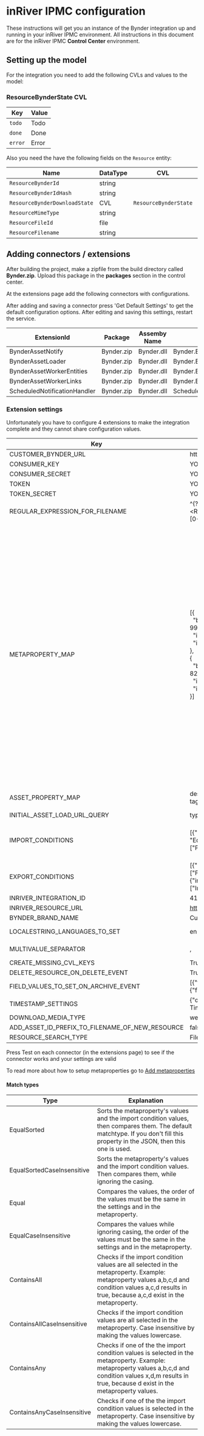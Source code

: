 ﻿# inRiver IPMC configuration

These instructions will get you an instance of the Bynder integration up and running in your inRiver IPMC environment.
All instructions in this document are for the inRiver IPMC **Control Center** environment.

## Setting up the model

For the integration you need to add the following CVLs and values to the model:

### ResourceBynderState CVL

| Key | Value |
| --- | ----- |
| `todo` | Todo |
| `done` | Done |
| `error` | Error |

Also you need the have the following fields on the `Resource` entity:

| Name | DataType | CVL | Unique | Multivalue | ReadOnly |
| ---- | -------- | --- | ------ | ---------- | -------- |
| `ResourceBynderId` | string | | * | | * |
| `ResourceBynderIdHash` | string | | | | * |
| `ResourceBynderDownloadState` | CVL | `ResourceBynderState` | | | |
| `ResourceMimeType` | string | | | | |
| `ResourceFileId` | file | | | | |
| `ResourceFilename` | string | | | | |

## Adding connectors / extensions
After building the project, make a zipfile from the build directory called **Bynder.zip**. Upload this package in the **packages** section in the control center.

At the extensions page add the following connectors with configurations. 

After adding and saving a connector press 'Get Default Settings' to get the default configuration options. After editing and saving this settings, restart the service.

| ExtensionId | Package | Assemby Name | Assembly Type | Extension Type | ApiKey |
| ----------- | ------- | ------------ | ------------- | -------------- | ------ |
| BynderAssetNotify | Bynder.zip | Bynder.dll | Bynder.Extension.NotificationListener | InboundDataExtension |
| BynderAssetLoader | Bynder.zip | Bynder.dll | Bynder.Extension.AssetLoader | ScheduledExtension |
| BynderAssetWorkerEntities | Bynder.zip | Bynder.dll | Bynder.Extension.Worker | EntityListener |
| BynderAssetWorkerLinks | Bynder.zip | Bynder.dll | Bynder.Extension.Worker | LinkListener |
| ScheduledNotificationHandler| Bynder.zip | Bynder.dll | ScheduledExtension|

### Extension settings
Unfortunately you have to configure 4 extensions to make the integration complete and they cannot share configuration values.

| Key | Value (example) | Explanation |
| --- | --------------- | ----------- |
| CUSTOMER_BYNDER_URL | https://[CUSTOMER].getbynder.com | Bynder tenant URL, also prefix for the API
| CONSUMER_KEY | YOUR-CONSUMER-KEY | Bynder API Consumer key
| CONSUMER_SECRET | YOUR-CONSUMER-SECRET | Bynder API Consumer secret
| TOKEN | YOUR-TOKEN | Bynder API Token
| TOKEN_SECRET | YOUR-TOKEN-SECRET | Bynder API Token secret
| REGULAR_EXPRESSION_FOR_FILENAME | ^(?\<ProductNumber\>[0-9a-zA-Z]+)\_(?\<ResourceType\>image\|document\|resource)\_(?\<ResourcePosition\>[0-9]+)| Regular expression to which the filename is matched; named groups are used to store in inRiver and create content relationship.
| METAPROPERTY_MAP | [{<br>&nbsp;&nbsp;"bynderMetaProperty": "D38054AD-8C0F-451C-99F675D689EAA0BD",<br>&nbsp;&nbsp;"inRiverFieldTypeId": "ResourceDescription",<br>&nbsp;&nbsp;"isMultiValue": false<br>},<br>{<br>&nbsp;&nbsp;"bynderMetaProperty": "50B5233E-AD1C-4CF5-82B910BADA62F30F",<br>&nbsp;&nbsp;"inRiverFieldTypeId": "ProductTargetMarkets",<br>&nbsp;&nbsp;"isMultiValue": true<br>}]|Mapping of Bynder MetaProperties to InRiver Fields.<br><br>Extensions use different configurations for the Bynder MetaProperty:<br>* 'Uploader' and 'Worker': BynderMetaPropertyId, so data can be uploaded by meta property id.<br>* 'AssetLoader' and 'NotificationListener': BynderMetaPropertyName, so we can get the property from the Asset JSON which contains properties as property_\{propertyname\}, e.g. property_EANcode<br><br>So the BynderMetaProperty can be the ID or the Name depending on which extension you use.<br><br>You can use two formats.<br><br>The old format is:<br>\{BynderMetaProperty\}=\{InRiverFieldTypeId\},\{BynderMetaProperty\}=\{InRiverFieldTypeId\}<br>This format is limited to only the bynderMetaProperty and the InRiver FieldTypeId.<br><br>The new format is:<br>[{<br>&nbsp;&nbsp;"bynderMetaProperty": "\{BynderMetaPropertyName\}",<br>&nbsp;&nbsp;"inRiverFieldTypeId": "\{InRiverFieldTypeId\}",<br>&nbsp;&nbsp;"isMultiValue": true<br>},<br>{<br>&nbsp;&nbsp;"bynderMetaProperty": "\{BynderMetaPropertyName\}",<br>&nbsp;&nbsp;"inRiverFieldTypeId": "\{InRiverFieldTypeId\}",<br>&nbsp;&nbsp;"isMultiValue": false<br>}]<br><br>bynderMetaProperty can be the ID or the Name depending on which extension you use.<br><br>isMultiValue shows if the Bynder MetaProperty is multivalue or not.<br>This way we can filter out multiple values so the request does not fail if there are multiple values found in inRiver. It takes the first value.<br>Default isMultiValue is true, because the old code didn't filter out values. It always sent multiple values when present. <br><br>Duplicate values are removed.
| ASSET_PROPERTY_MAP | description=ResourceDescription, fileSize=ResourceSize, tags=ResourceTags |Way to import Asset data into inRiver FieldTypes by configuring {AssetPropertyName}={FieldTypeId}. Works with extensions 'AssetLoader' and 'NotificationListener'. Available asset properties to map are name,description,copyright,brandId,tags,datePublished,archive,limited,isPublic,userCreated,fileSize,dateCreated,width,id,idHash,dateModified,extension,height,type,orientation,watermarked.
| INITIAL_ASSET_LOAD_URL_QUERY | type=image | Filter query for the initial asset loader
| IMPORT_CONDITIONS | [{"propertyName": "synctoinriver", "values":["True"], "matchType": "EqualsCaseInsensitive"},{"propertyName": "assetSubType", "values":["Product_Image", "Item_Image"], "matchType": "ContainsAny"}] | Filter out assets from the import into inriver of the 'NotificationListener' and the 'AssetLoader'. The metaproperties and conditions both have values as array, as per Bynder's default way to deliver metaproperty values. The properties to check do not need to be in the METAPROPERTY_MAP setting, they will be retreived directly from the Asset. Every condition will be executed, so not only the ones that are found. When a value is null for a metaproperty on the Asset, then we don't receive the metaproperty from Bynder('s API response). When the metaproperty is not found and the condition for this property has no values or the only value is null, then it will return true. There are multiple match types you can choose. Check the table below for the match types.
| EXPORT_CONDITIONS | [{"inRiverFieldTypeId":"ResourceSyncToBynder","value":["False"],"matchType":"Equals"},{"inRiverFieldTypeId":"ResourceType","values":["Image","Video"],"matchType":"ContainsAny"}] |  The metaproperties and conditions both have values as array, as per Bynder's default way to deliver metaproperty values. The properties to check do not need to be in the METAPROPERTY_MAP setting, they will be retreived directly from the Entity. Every condition will be executed, so not only the ones that are found. When the Field is not found and the condition for this Field has no values or the only value is null, then it will return true. There are multiple match types you can choose. Check the table below for the match types.
| INRIVER_INTEGRATION_ID | 41a92562-bfd9-4847-a34d-4320bcef5e4a | See https://help.bynder.com/System/Integrations/asset-tracker.htm
| INRIVER_RESOURCE_URL | https://inriver.productmarketingcloud.com//app/enrich#entity{entityId} | Deeplink to resource entity in inRiver |
| BYNDER_BRAND_NAME | Customer Brand Name | Used to set the BrandId in the upload of Assets. Can be found under Brand Management in Bynder or with the API by running the GetAvailableBranches() method on the BynderClient. |
| LOCALESTRING_LANGUAGES_TO_SET | en-GB, nl-NL | Languages to set on the Entity, when a FieldType in the METAPROPERTY_MAP is of type LocaleString. Values in Bynder are not language specific, so the value on the property will be copied to the configured languages (in the AssetUpdatedWorker).|
| MULTIVALUE_SEPARATOR | ,  | Separator which will be used to concat multiple values delivered by Bynder into a (locale)string field for metadataproperties. This separator will only be used on string and LocaleString fields, for CVL we concat the values with a semicolon(;), because that's what inRiver expects. |
| CREATE_MISSING_CVL_KEYS| True | Allow extension to create missing CVL Keys when true. |
| DELETE_RESOURCE_ON_DELETE_EVENT | True | Deletes inRiver resource for asset of incoming event "asset_bank.media.deleted". Default `false`. |
| FIELD_VALUES_TO_SET_ON_ARCHIVE_EVENT | [{"fieldTypeId":"ResourceArchived","value": true},{"fieldTypeId":"ResourceArchivedDate","setTimestamp": true}] | Sets the value on the field when resource is archived by receiving event "asset_bank.media.archived". Value may be any datatype except LocaleString. Use setTimestamp in combination with the 'TIMESTAMP_SETTINGS' setting.
| TIMESTAMP_SETTINGS | {"dateTimeKind": "Utc","localTimeZone": "W. Europe Standard Time","localDstEnabled": true} | Settings to use when setting a timestamp on archive events. DateTimeKind can be 'Utc' or 'Local'. DstEnabled should be true if your timezone uses Daylight Saving Time. Timezone id's can be found here 'http://www.xiirus.net/articles/article-_net-convert-datetime-from-one-timezone-to-another-7e44y.aspx' |
| DOWNLOAD_MEDIA_TYPE | webimage | The media type you want to use for downloads of the Bynder file to inriver. This could be `original` or a derivative/thumbnail. Default `original`  |
| ADD_ASSET_ID_PREFIX_TO_FILENAME_OF_NEW_RESOURCE | false | Adds prefix `{assetId}_` to the filename to make it more unique. Default `true`  |
| RESOURCE_SEARCH_TYPE | Filename | Searches the existing Resource in the AssetUpdatedWorker by `AssetId`, `Filename` or `PrefixedFilename`. Default `AssetId`  |

Press Test on each connector (in the extensions page) to see if the connector works and your settings are valid

To read more about how to setup metaproperties go to [Add metaproperties](BYNDER-CONFIGURATION.md#Add-metaproperties)

#### Match types
| Type | Explanation |
| ---- | ----------- |
| EqualSorted | Sorts the metaproperty's values and the import condition values, then compares them. The default matchtype. If you don't fill this property in the JSON, then this one is used. |
| EqualSortedCaseInsensitive | Sorts the metaproperty's values and the import condition values. Then compares them, while ignoring the casing.  |
| Equal | Compares the values, the order of the values must be the same in the settings and in the metaproperty. |
| EqualCaseInsensitive | Compares the values while ignoring casing, the order of the values must be the same in the settings and in the metaproperty.|
| ContainsAll | Checks if the import condition values are all selected in the metaproperty. Example: metaproperty values a,b,c,d and condition values a,c,d results in true, because a,c,d exist in the metaproperty. |
| ContainsAllCaseInsensitive | Checks if the import condition values are all selected in the metaproperty. Case insensitive by making the values lowercase.|
| ContainsAny | Checks if one of the the import condition values is selected in the metaproperty. Example: metaproperty values a,b,c,d and condition values x,d,m results in true, because d exist in the metaproperty values. |
| ContainsAnyCaseInsensitive | Checks if one of the the import condition values is selected in the metaproperty.  Case insensitive by making the values lowercase. |
